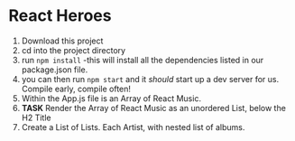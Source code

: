 # React Heroes
1. Download this project
2. cd into the project directory
3. run `npm install` -this will install all the dependencies listed in our package.json file. 
4. you can then run `npm start` and it _should_ start up a dev server for us. Compile early, compile often!
5. Within the App.js file is an Array of React Music.
6. **TASK** Render the Array of React Music as an unordered List, below the H2 Title
7. Create a List of Lists. Each Artist, with nested list of albums. 
